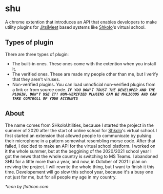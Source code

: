 # shu
A chrome extention that introduces an API that enables developers to make utility plugins for [JitsiMeet](https://meet.jit.si) based systems like [Shkolo](https://shkolo.bg)'s virtual school.


## Types of plugin
There are three types of plugin:	
* The built-in ones. These ones come with the extention when you install it.
* The verified ones. These are made my people other than me, but I verify that they aren't viruses.
* Non-verified plugins. You can load unnoficial non-verified plugins from a link or from source code. ***_`IF YOU DON'T TRUST THE DEVELOPER AND THE PLUGIN, DON'T USE IT! NON-VERIFIED PLUGINS CAN BE MALICOUS AND CAN TAKE CONTROLL OF YOUR ACCOUNTS`_***

## About
The name comes from SHkoloUtilities, because I started the project in the summer of 2020 after the start of online school for [Shkolo](https://shkolo.bg)'s virtual school. I first started an extension that allowed people to communicate by pulsing their microphone in a pattern somewhat resembling morse code. After that failed, I decided to make an API for the virtual school platform. I worked on it the whole summer, but at the beggining of the 2020/2021 school year I got the news that the whole country is switching to MS Teams. I abandoned SHU for a little more than a year, and now, in October of 2021 I plan on reviving the project. I will rewrite the whole thing, but I want to finish it this time. Developement will go slow this school year, because it's a busy one not just for me, but for all people my age in my country.

*\*icon by flaticon.com*